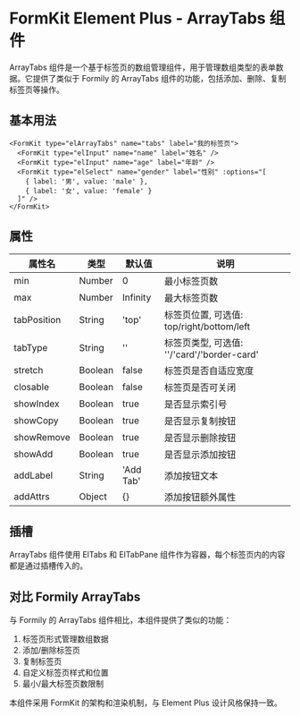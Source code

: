 # FormKit Element Plus - ArrayTabs 组件

ArrayTabs 组件是一个基于标签页的数组管理组件，用于管理数组类型的表单数据。它提供了类似于 Formily 的 ArrayTabs 组件的功能，包括添加、删除、复制标签页等操作。

## 基本用法

```vue
<FormKit type="elArrayTabs" name="tabs" label="我的标签页">
  <FormKit type="elInput" name="name" label="姓名" />
  <FormKit type="elInput" name="age" label="年龄" />
  <FormKit type="elSelect" name="gender" label="性别" :options="[
    { label: '男', value: 'male' },
    { label: '女', value: 'female' }
  ]" />
</FormKit>
```

## 属性

| 属性名 | 类型 | 默认值 | 说明 |
| --- | --- | --- | --- |
| min | Number | 0 | 最小标签页数 |
| max | Number | Infinity | 最大标签页数 |
| tabPosition | String | 'top' | 标签页位置, 可选值: top/right/bottom/left |
| tabType | String | '' | 标签页类型, 可选值: ''/'card'/'border-card' |
| stretch | Boolean | false | 标签页是否自适应宽度 |
| closable | Boolean | false | 标签页是否可关闭 |
| showIndex | Boolean | true | 是否显示索引号 |
| showCopy | Boolean | true | 是否显示复制按钮 |
| showRemove | Boolean | true | 是否显示删除按钮 |
| showAdd | Boolean | true | 是否显示添加按钮 |
| addLabel | String | 'Add Tab' | 添加按钮文本 |
| addAttrs | Object | {} | 添加按钮额外属性 |

## 插槽

ArrayTabs 组件使用 ElTabs 和 ElTabPane 组件作为容器，每个标签页内的内容都是通过插槽传入的。

## 对比 Formily ArrayTabs

与 Formily 的 ArrayTabs 组件相比，本组件提供了类似的功能：

1. 标签页形式管理数组数据
2. 添加/删除标签页
3. 复制标签页
4. 自定义标签页样式和位置
5. 最小/最大标签页数限制

本组件采用 FormKit 的架构和渲染机制，与 Element Plus 设计风格保持一致。 